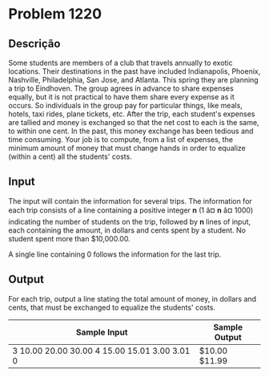 # Problem 1220

Descrição
----------

Some students are members of a club that travels annually to exotic locations. Their destinations in the past have included Indianapolis, Phoenix, Nashville, Philadelphia, San Jose, and Atlanta. This spring they are planning a trip to Eindhoven. The group agrees in advance to share expenses equally, but it is not practical to have them share every expense as it occurs. So individuals in the group pay for particular things, like meals, hotels, taxi rides, plane tickets, etc. After the trip, each student's expenses are tallied and money is exchanged so that the net cost to each is the same, to within one cent. In the past, this money exchange has been tedious and time consuming. Your job is to compute, from a list of expenses, the minimum amount of money that must change hands in order to equalize (within a cent) all the students' costs.

Input
-----

The input will contain the information for several trips. The information for each trip consists of a line containing a positive integer **n** (1 â¤ **n** â¤ 1000) indicating the number of students on the trip, followed by **n** lines of input, each containing the amount, in dollars and cents spent by a student. No student spent more than $10,000.00.  

  

A single line containing 0 follows the information for the last trip.

Output
------

For each trip, output a line stating the total amount of money, in dollars and cents, that must be exchanged to equalize the students' costs.


| Sample Input | Sample Output |
| --- | --- |
| 3 10.00 20.00 30.00 4 15.00 15.01 3.00 3.01 0 | $10.00 $11.99 |

